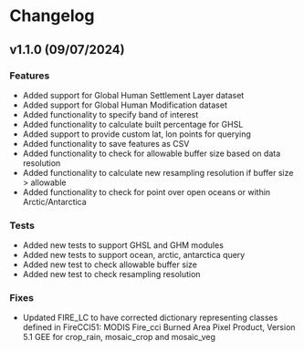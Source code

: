 # Changelog

## v1.1.0 (09/07/2024)

### Features
- Added support for Global Human Settlement Layer dataset
- Added support for Global Human Modification dataset
- Added functionality to specify band of interest
- Added functionality to calculate built percentage for GHSL
- Added support to provide custom lat, lon points for querying
- Added functionality to save features as CSV
- Added functionality to check for allowable buffer size based on data resolution
- Added functionality to calculate new resampling resolution if buffer size > allowable
- Added functionality to check for point over open oceans or within Arctic/Antarctica

### Tests
- Added new tests to support GHSL and GHM modules
- Added new tests to support ocean, arctic, antarctica query
- Added new test to check allowable buffer size
- Added new test to check resampling resolution

### Fixes
- Updated FIRE_LC to have corrected dictionary representing classes defined in FireCCI51: MODIS Fire_cci Burned Area Pixel Product, Version 5.1  GEE for crop_rain, mosaic_crop and mosaic_veg